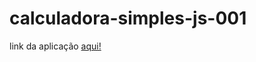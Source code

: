 # calculadora-simples-js-001


link da aplicação [aqui!](https://flameuss.github.io/calculadora-simples-js-001/)